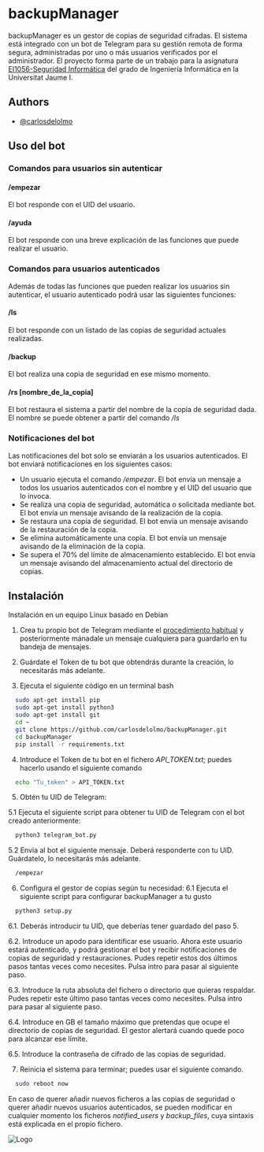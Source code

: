 
# backupManager


backupManager es un gestor de copias de seguridad cifradas. El sistema está integrado con un bot de Telegram para su gestión remota de forma segura, administradas por uno o más usuarios verificados por el administrador. El proyecto forma parte de un trabajo para la asignatura [EI1056-Seguridad Informática](https://ujiapps.uji.es/sia/rest/publicacion/2022/estudio/225/asignatura/EI1056) del grado de Ingeniería Informática en la Universitat Jaume I.

## Authors

- [@carlosdelolmo](https://github.com/carlosdelolmo)


## Uso del bot
### Comandos para usuarios sin autenticar
#### /empezar
El bot responde con el UID del usuario.

#### /ayuda
El bot responde con una breve explicación de las funciones que puede realizar el usuario.
### Comandos para usuarios autenticados
Además de todas las funciones que pueden realizar los usuarios sin autenticar, el usuario autenticado podrá usar las siguientes funciones:
#### /ls 
El bot responde con un listado de las copias de seguridad actuales realizadas.
#### /backup
El bot realiza una copia de seguridad en ese mismo momento.
#### /rs [nombre_de_la_copia]
El bot restaura el sistema a partir del nombre de la copia de seguridad dada. El nombre se puede obtener a partir del comando */ls*

### Notificaciones del bot
Las notificaciones del bot solo se enviarán a los usuarios autenticados. El bot enviará notificaciones en los siguientes casos:
- Un usuario ejecuta el comando */empezar*. El bot envía un mensaje a todos los usuarios autenticados con el nombre y el UID del usuario que lo invoca.
- Se realiza una copia de seguridad, automática o solicitada mediante bot. El bot envía un mensaje avisando de la realización de la copia.
- Se restaura una copia de seguridad. El bot envía un mensaje avisando de la restauración de la copia.
- Se elimina automáticamente una copia. El bot envía un mensaje avisando de la eliminación de la copia.
- Se supera el 70% del límite de almacenamiento establecido. El bot envía un mensaje avisando del almacenamiento actual del directorio de copias.
## Instalación

Instalación en un equipo Linux basado en Debian

1. Crea tu propio bot de Telegram mediante el [procedimiento habitual](https://core.telegram.org/bots#how-do-i-create-a-bot) y posteriormente mánadale un mensaje cualquiera para guardarlo en tu bandeja de mensajes.

2. Guárdate el Token de tu bot que obtendrás durante la creación, lo necesitarás más adelante.

3. Ejecuta el siguiente código en un terminal bash
```bash
  sudo apt-get install pip
  sudo apt-get install python3
  sudo apt-get install git
  cd ~
  git clone https://github.com/carlosdelolmo/backupManager.git 
  cd backupManager
  pip install -r requirements.txt
```
4. Introduce el Token de tu bot en el fichero *API_TOKEN.txt*; puedes hacerlo usando el siguiente comando
```bash
  echo "Tu_token" > API_TOKEN.txt
```
5. Obtén tu UID de Telegram:

5.1 Ejecuta el siguiente script para obtener tu UID de Telegram con el bot creado anteriormente:
```bash
  python3 telegram_bot.py
```
5.2 Envía al bot el siguiente mensaje. Deberá responderte con tu UID. Guárdatelo, lo necesitarás más adelante.
```txt
  /empezar
```
6. Configura el gestor de copias según tu necesidad:
6.1 Ejecuta el siguiente script para configurar backupManager a tu gusto 
```bash
  python3 setup.py
```
6.1. Deberás introducir tu UID, que deberías tener guardado del paso 5.

6.2. Introduce un apodo para identificar ese usuario. Ahora este usuario estará autenticado, y podrá gestionar el bot y recibir notificaciones de copias de seguridad y restauraciones. Pudes repetir estos dos últimos pasos tantas veces como necesites. Pulsa intro para pasar al siguiente paso.

6.3. Introduce la ruta absoluta del fichero o directorio que quieras respaldar. Pudes repetir este último paso tantas veces como necesites. Pulsa intro para pasar al siguiente paso.

6.4. Introduce en GB el tamaño máximo que pretendas que ocupe el directorio de copias de seguridad. El gestor alertará cuando quede poco para alcanzar ese límite.

6.5. Introduce la contraseña de cifrado de las copias de seguridad.

7. Reinicia el sistema para terminar; puedes usar el siguiente comando.
```bash
  sudo reboot now
```
En caso de querer añadir nuevos ficheros a las copias de seguridad o querer añadir nuevos usuarios autenticados, se pueden modificar en cualquier momento los ficheros *notified_users* y *backup_files*, cuya sintaxis está explicada en el propio fichero.

![Logo](https://documents.uji.es/alfresco/d/d/workspace/SpacesStore/63c07717-5208-4240-b688-aa6ff558b466/banner-interior-color2.png?guest=true)
